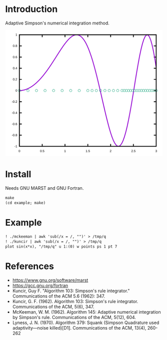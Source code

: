 # Introduction

Adaptive Simpson's numerical integration method.

![sin(x*x)](./img/kuncir.svg)

# Install

Needs GNU MARST and GNU Fortran.

    make
    (cd example; make)

# Example

    ! ./mckeeman | awk 'sub(/x = /, "")' > /tmp/q
    ! ./kuncir | awk 'sub(/x = /, "")' > /tmp/q
    plot sin(x*x), "/tmp/q" u 1:(0) w points ps 1 pt 7

# References

- https://www.gnu.org/software/marst
- https://gcc.gnu.org/fortran
- Kuncir, Guy F. "Algorithm 103: Simpson's rule integrator."
  Communications of the ACM 5.6 (1962): 347.
- Kuncir, G. F. (1962). Algorithm 103: Simpson's rule
  integrator. Communications of the ACM, 5(6), 347.
- McKeeman, W. M. (1962). Algorithm 145: Adaptive numerical
  integration by Simpson's rule. Communications of the ACM, 5(12),
  604.
- Lyness, J. N. (1970). Algorithm 379: Squank (Simpson Quadrature used
  adaptivity—noise killed)[D1]. Communications of the ACM, 13(4),
  260-262
